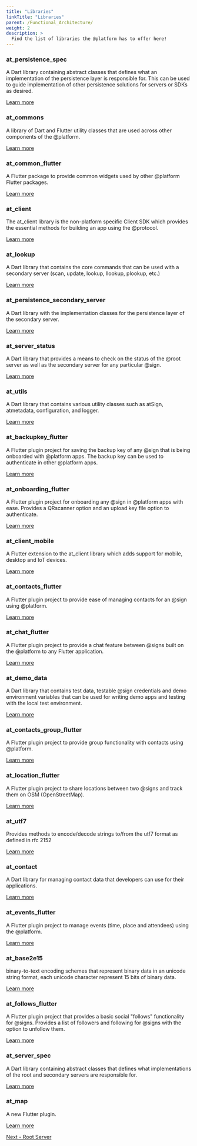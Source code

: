```yaml
---
title: "Libraries"
linkTitle: "Libraries"
parent: /Functional_Architecture/
weight: 2
description: >
  Find the list of libraries the @platform has to offer here!
---
```



### at_persistence_spec

A Dart library containing abstract classes that defines what an implementation of the persistence layer is responsible for. This can be used to guide implementation of other persistence solutions for servers or SDKs as desired.

[Learn more](https://pub.dev/packages/at_persistence_spec)

### at_commons

A library of Dart and Flutter utility classes that are used across other components of the @‎platform.

[Learn more](https://pub.dev/packages/at_commons)

### at_common_flutter

A Flutter package to provide common widgets used by other @‎platform Flutter packages.

[Learn more](https://pub.dev/packages/at_common_flutter)

### at_client

The at_client library is the non-platform specific Client SDK which provides the essential methods for building an app using the @protocol.

[Learn more](https://pub.dev/packages/at_client)

### at_lookup

A Dart library that contains the core commands that can be used with a secondary server (scan, update, lookup, llookup, plookup, etc.)

[Learn more](https://pub.dev/packages/at_lookup)

### at_persistence_secondary_server

A Dart library with the implementation classes for the persistence layer of the secondary server.

[Learn more](https://pub.dev/packages/at_persistence_secondary_server)

### at_server_status

A Dart library that provides a means to check on the status of the @‎root server as well as the secondary server for any particular @‎sign.

[Learn more](https://pub.dev/packages/at_server_status)

### at_utils

A Dart library that contains various utility classes such as atSign, atmetadata, configuration, and logger.

[Learn more](https://pub.dev/packages/at_utils)

### at_backupkey_flutter

A Flutter plugin project for saving the backup key of any @‎sign that is being onboarded with @‎platform apps. The backup key can be used to authenticate in other @‎platform apps.

[Learn more](https://pub.dev/packages/at_backupkey_flutter)

### at_onboarding_flutter

A Flutter plugin project for onboarding any @‎sign in @‎platform apps with ease. Provides a QRscanner option and an upload key file option to authenticate.

[Learn more](https://pub.dev/packages/at_onboarding_flutter)

### at_client_mobile

A Flutter extension to the at_client library which adds support for mobile, desktop and IoT devices.

[Learn more](https://pub.dev/packages/at_client_mobile)

### at_contacts_flutter

A Flutter plugin project to provide ease of managing contacts for an @‎sign using @p‎latform.

[Learn more](https://pub.dev/packages/at_contacts_flutter)

### at_chat_flutter

A Flutter plugin project to provide a chat feature between @‎signs built on the @‎platform to any Flutter application.

[Learn more](https://pub.dev/packages/at_chat_flutter)

### at_demo_data

A Dart library that contains test data, testable @‎sign credentials and demo environment variables that can be used for writing demo apps and testing with the local test environment.

[Learn more](https://pub.dev/packages/at_demo_data)

### at_contacts_group_flutter

A Flutter plugin project to provide group functionality with contacts using @‎platform.

[Learn more](https://pub.dev/packages/at_contacts_group_flutter)

### at_location_flutter

A Flutter plugin project to share locations between two @‎signs and track them on OSM (OpenStreetMap).

[Learn more](https://pub.dev/packages/at_location_flutter)

### at_utf7

Provides methods to encode/decode strings to/from the utf7 format as defined in rfc 2152

[Learn more](https://pub.dev/packages/at_utf7)

### at_contact

A Dart library for managing contact data that developers can use for their applications.

[Learn more](https://pub.dev/packages/at_contact)

### at_events_flutter

A Flutter plugin project to manage events (time, place and attendees) using the @‎platform.

[Learn more](https://pub.dev/packages/at_events_flutter)

### at_base2e15

binary-to-text encoding schemes that represent binary data in an unicode string format, each unicode character represent 15 bits of binary data.


[Learn more](https://pub.dev/packages/at_base2e15)

### at_follows_flutter

A Flutter plugin project that provides a basic social "follows" functionality for @signs. Provides a list of followers and following for @signs with the option to unfollow them.

[Learn more](https://pub.dev/packages/at_follows_flutter)

### at_server_spec

A Dart library containing abstract classes that defines what implementations of the root and secondary servers are responsible for.

[Learn more](https://pub.dev/packages/at_server_spec)

### at_map

A new Flutter plugin.

[Learn more](https://pub.dev/packages/at_map)

<a class="btn btn-danger" href="/docs/functional_architecture/widgets/" role="button" >Next - Root Server </a>